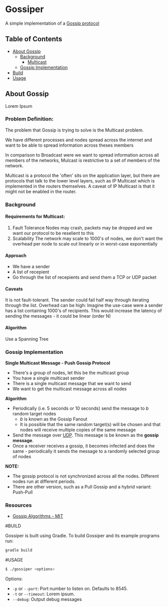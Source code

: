 # Gossiper
A simple implementation of a [Gossip protocol](https://en.wikipedia.org/wiki/Gossip_protocol)

## Table of Contents

- [About Gossip](#about-gossip)
    - [Background](#background)
        - [Multicast](#multicast)
    - [Gossip Implementation](#)
- [Build](#build)
- [Usage](#usage)

## About Gossip
Lorem Ipsum

### Problem Definition:
The problem that Gossip is trying to solve is the Multicast problem.

We have different processes and nodes spread across the internet and want to be able to spread information across theses
members

In comparison to Broadcast were we want to spread information across all members of the networks, Mulcast is restrictive
to a set of members of the network.

Multicast is a protocol the 'often' sits on the application layer, but there are protocols that talk to the lower level
layers, such as IP Multicast which is implemented in the routers themselves. A caveat of IP Multicast is that it might
not be enabled in the router.

### Background
#### Requirements for Multicast:

1. Fault Tolerance
    Nodes may crash, packets may be dropped and we want our protocol to be reselient to this
2. Scalability
    The network may scale to 1000's of nodes, we don't want the overhead per node to scale out linearly or in worst-case
    exponentially

#### Approach

- We have a sender
- A list of recepient
- Go through the list of recepients and send them a TCP or UDP packet

#### Caveats
It is not fault-tolerant. The sender could fail half way through iterating through the list.
Overhead can be high: Imagine the use-case were a sender has a list containing 1000's of recipients. This would increase
the latency of sending the messages - it could be linear (order N)

#### Algorithm

Use a Spanning Tree

### Gossip Implementation

**Single Multicast Message - Push Gossip Protocol**

- There's a group of nodes, let this be the multicast group
- You have a single multicast sender
- There is a single multicast message that we want to send
- We want to get the multicast message across all nodes

**Algorithm**
- Periodically (i.e. 5 seconds or 10 seconds) send the message to *b* random target nodes
    - *b* is known as the Gossip Fanout 
    - It is possible that the same random target(s) will be chosen and that nodes will receive multiple copies of the same message
- Send the message over [UDP](https://en.wikipedia.org/wiki/User_Datagram_Protocol). This message is be known as the **gossip message**. 
- Once a receiver receives a gossip, it becomes infected and does the same - periodically it sends
the message to a randomly selected group of nodes

**NOTE:**
- The gossip protocol is not synchronized across all the nodes. Different nodes run at different periods.
- There are other version, such as a Pull Gossip and a hybrid variant: Push-Pull

### Resources

- [Gossip Algorithms - MIT](http://web.mit.edu/devavrat/www/GossipBook.pdf)

#BUILD

Gossiper is built using Gradle. To build Gossiper and its example programs run:

```Bash
gradle build
```

#USAGE

```Bash
$ ./gossiper <options>
```

Options:

* `-p` or `--port`: Port number to listen on. Defaults to 8545.
* `-t` or `--timeout`: Lorem ipsum.
* `--debug`: Output debug messages
